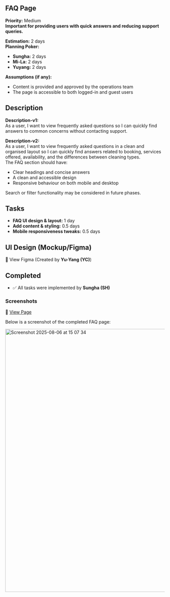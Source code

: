 ## FAQ Page  
**Priority:** Medium  
**Important for providing users with quick answers and reducing support queries.**

**Estimation:** 2 days  
**Planning Poker:**  
- **Sungha:** 2 days  
- **Mi-La:** 2 days  
- **Yuyang:** 2 days  

**Assumptions (if any):**  
- Content is provided and approved by the operations team  
- The page is accessible to both logged-in and guest users  

## Description  
**Description-v1:**  
As a user, I want to view frequently asked questions so I can quickly find answers to common concerns without contacting support.

**Description-v2:**  
As a user, I want to view frequently asked questions in a clean and organised layout so I can quickly find answers related to booking, services offered, availability, and the differences between cleaning types.  
The FAQ section should have:
- Clear headings and concise answers  
- A clean and accessible design  
- Responsive behaviour on both mobile and desktop  

Search or filter functionality may be considered in future phases.

## Tasks  
- **FAQ UI design & layout:** 1 day  
- **Add content & styling:** 0.5 days  
- **Mobile responsiveness tweaks:** 0.5 days  

## UI Design (Mockup/Figma)  
🔗 View Figma (Created by **Yu-Yang (YC)**)

## Completed  
- ✅ All tasks were implemented by **Sungha (SH)**  

### Screenshots  
🔗 [View Page](https://cp3407-myclean.vercel.app/review.html# )

Below is a screenshot of the completed FAQ page:

<img width="1470" height="831" alt="Screenshot 2025-08-06 at 15 07 34" src="https://github.com/user-attachments/assets/733a2d72-bc1d-46ba-9ca6-8998b82e9abf" />

